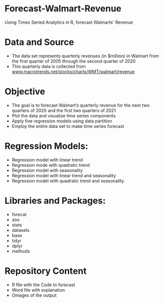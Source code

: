 # Forecast-Walmart-Revenue
Using Times Seried Analytics in R, forecast Walmarts' Revenue

# Data and Source
* The data set represents quarterly revenues (in $million) in Walmart from the first quarter of 2005 through the second quarter of 2020
* This quarterly data is collected from www.macrotrends.net/stocks/charts/WMT/walmart/revenue

# Objective
* The goal is to forecast Walmart’s quarterly revenue for the next two quarters of 2020 and the first two quarters of 2021
* Plot the data and visualize time series components
* Apply five regression models using data partition
* Employ the entire data set to make time series forecast

# Regression Models:
* Regression model with linear trend
* Regression mode with quadratic trend
* Regression model with seasonality
* Regression model with linear trend and seasonality
* Regression model with quadratic trend and seasonality.

# Libraries and Packages:
* forecat
* zoo
* stats
* datasets
* base
* tidyr
* dplyr
* methods

#  Repository Content
* R file with the Code to forecast
* Word file with explanation
* Omages of the output
